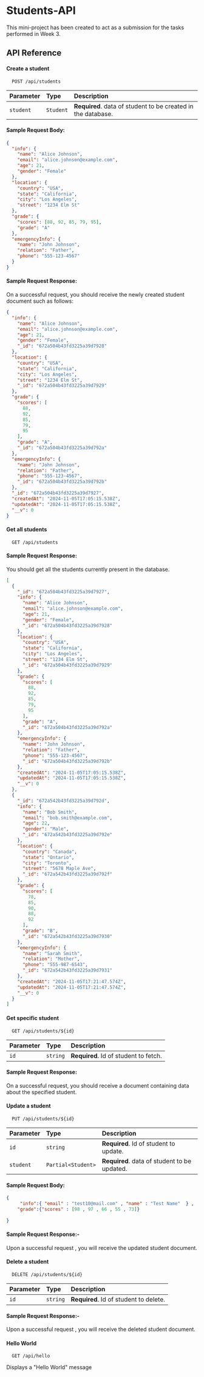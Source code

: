 

# Students-API

This mini-project has been created to act as a submission for the tasks performed in Week 3.


## API Reference


#### Create a student

```http
  POST /api/students
```

| Parameter | Type     | Description                       |
| :-------- | :------- | :-------------------------------- |
| `student`      | `Student` | **Required**. data of student to be created in the database. |

#### Sample Request Body:

```json
{
  "info": {
    "name": "Alice Johnson",
    "email": "alice.johnson@example.com",
    "age": 21,
    "gender": "Female"
  },
  "location": {
    "country": "USA",
    "state": "California",
    "city": "Los Angeles",
    "street": "1234 Elm St"
  },
  "grade": {
    "scores": [88, 92, 85, 79, 95],
    "grade": "A"
  },
  "emergencyInfo": {
    "name": "John Johnson",
    "relation": "Father",
    "phone": "555-123-4567"
  }
}
```

#### Sample Request Response:
                       
On a successful request, you should receive the newly created student document such as follows:

```json
{
  "info": {
    "name": "Alice Johnson",
    "email": "alice.johnson@example.com",
    "age": 21,
    "gender": "Female",
    "_id": "672a504b43fd3225a39d7928"
  },
  "location": {
    "country": "USA",
    "state": "California",
    "city": "Los Angeles",
    "street": "1234 Elm St",
    "_id": "672a504b43fd3225a39d7929"
  },
  "grade": {
    "scores": [
      88,
      92,
      85,
      79,
      95
    ],
    "grade": "A",
    "_id": "672a504b43fd3225a39d792a"
  },
  "emergencyInfo": {
    "name": "John Johnson",
    "relation": "Father",
    "phone": "555-123-4567",
    "_id": "672a504b43fd3225a39d792b"
  },
  "_id": "672a504b43fd3225a39d7927",
  "createdAt": "2024-11-05T17:05:15.538Z",
  "updatedAt": "2024-11-05T17:05:15.538Z",
  "__v": 0
}

```




#### Get all students

```http
  GET /api/students
```

#### Sample Request Response: 
You should get all the students currently present in the database.

```json
[
  {
    "_id": "672a504b43fd3225a39d7927",
    "info": {
      "name": "Alice Johnson",
      "email": "alice.johnson@example.com",
      "age": 21,
      "gender": "Female",
      "_id": "672a504b43fd3225a39d7928"
    },
    "location": {
      "country": "USA",
      "state": "California",
      "city": "Los Angeles",
      "street": "1234 Elm St",
      "_id": "672a504b43fd3225a39d7929"
    },
    "grade": {
      "scores": [
        88,
        92,
        85,
        79,
        95
      ],
      "grade": "A",
      "_id": "672a504b43fd3225a39d792a"
    },
    "emergencyInfo": {
      "name": "John Johnson",
      "relation": "Father",
      "phone": "555-123-4567",
      "_id": "672a504b43fd3225a39d792b"
    },
    "createdAt": "2024-11-05T17:05:15.538Z",
    "updatedAt": "2024-11-05T17:05:15.538Z",
    "__v": 0
  },
  {
    "_id": "672a542b43fd3225a39d792d",
    "info": {
      "name": "Bob Smith",
      "email": "bob.smith@example.com",
      "age": 22,
      "gender": "Male",
      "_id": "672a542b43fd3225a39d792e"
    },
    "location": {
      "country": "Canada",
      "state": "Ontario",
      "city": "Toronto",
      "street": "5678 Maple Ave",
      "_id": "672a542b43fd3225a39d792f"
    },
    "grade": {
      "scores": [
        78,
        85,
        90,
        88,
        92
      ],
      "grade": "B",
      "_id": "672a542b43fd3225a39d7930"
    },
    "emergencyInfo": {
      "name": "Sarah Smith",
      "relation": "Mother",
      "phone": "555-987-6543",
      "_id": "672a542b43fd3225a39d7931"
    },
    "createdAt": "2024-11-05T17:21:47.574Z",
    "updatedAt": "2024-11-05T17:21:47.574Z",
    "__v": 0
  }
]
```

#### Get specific student

```http
  GET /api/students/${id}
```




| Parameter | Type     | Description                       |
| :-------- | :------- | :-------------------------------- |
| `id`      | `string` | **Required**. Id of student to fetch. |

#### Sample Request Response:

On a successful request, you should receive a document containing data about the specified student.

#### Update a student

```http
  PUT /api/students/${id}
```


| Parameter | Type     | Description                       |
| :-------- | :------- | :-------------------------------- |
| `id`      | `string` | **Required**. Id of student to update. |
| `student`      | `Partial<Student>` | **Required**. data of student to be updated. |

#### Sample Request Body:

```json
{
     "info":{ "email" : "test10@mail.com" , "name" : "Test Name"  } ,
    "grade":{"scores" : [98 , 97 , 66 , 55 , 73]} 
   
}

```

#### Sample Request Response:-

Upon a successful request , you will receive the updated student document.

#### Delete a student

```http
  DELETE /api/students/${id}
```
| Parameter | Type     | Description                       |
| :-------- | :------- | :-------------------------------- |
| `id`      | `string` | **Required**. Id of student to delete. |

#### Sample Request Response:-

Upon a successful request , you will receive the deleted student document.

#### Hello World

```http
  GET /api/hello
```

Displays a "Hello World" message


